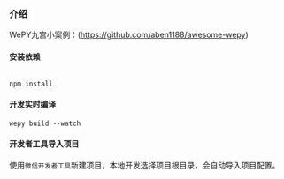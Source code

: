 
### 介绍

WePY九宫小案例：(https://github.com/aben1188/awesome-wepy)

#### 安装依赖

```console

npm install
```

#### 开发实时编译

```console
wepy build --watch
```

#### 开发者工具导入项目

使用`微信开发者工具`新建项目，本地开发选择项目根目录，会自动导入项目配置。
